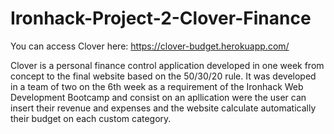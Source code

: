 # Ironhack-Project-2-Clover-Finance

You can access Clover here: https://clover-budget.herokuapp.com/

Clover is a personal finance control application developed in
                one week from concept to the final website based on the 50/30/20
                rule. It was developed in a team of two on the 6th week as a
                requirement of the Ironhack Web Development Bootcamp and consist
                on an apllication were the user can insert their revenue and
                expenses and the website calculate automatically their budget on each
                custom category.



